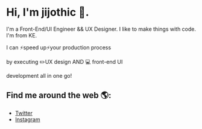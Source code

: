 # Hi, I'm  jijothic 👋.

I'm a Front-End/UI Engineer && UX Designer. I like to make things with code. I'm from KE.

<div><p c>I can <span class="emoji" role="img" aria-label="lightning bolt icon" aria-hidden="false">⚡</span><span class="emphasis">speed up</span><span class="emoji" role="img" aria-label="a lightning bolt" aria-hidden="false">⚡</span>your production process</p><p class="subtitle" style="opacity: 1; transform: none;">by executing <span class="emoji" role="img" aria-label="pencil icon" aria-hidden="false">✏️</span><span class="emphasis">UX design</span>  AND <span class="emoji" role="img" aria-label="laptop icon" aria-hidden="false">💻</span> <span class="emphasis">front-end UI</span></p><p class="subtitle" style="opacity: 1; transform: none;">development all in one go!</p></div>

## Find me around the web 🌎:
* [Twitter](https://twitter.com/jijothic)
* [Instagram](https://www.instagram.com)
